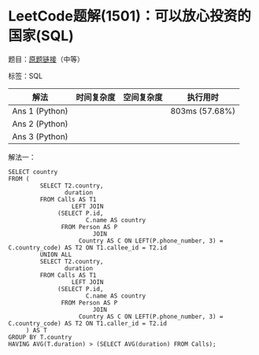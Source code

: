 # LeetCode题解(1501)：可以放心投资的国家(SQL)

题目：[原题链接](https://leetcode-cn.com/problems/countries-you-can-safely-invest-in/)（中等）

标签：SQL

| 解法           | 时间复杂度 | 空间复杂度 | 执行用时       |
| -------------- | ---------- | ---------- | -------------- |
| Ans 1 (Python) |            |            | 803ms (57.68%) |
| Ans 2 (Python) |            |            |                |
| Ans 3 (Python) |            |            |                |

解法一：

```mysql
SELECT country
FROM (
         SELECT T2.country,
                duration
         FROM Calls AS T1
                  LEFT JOIN
              (SELECT P.id,
                      C.name AS country
               FROM Person AS P
                        JOIN
                    Country AS C ON LEFT(P.phone_number, 3) = C.country_code) AS T2 ON T1.callee_id = T2.id
         UNION ALL
         SELECT T2.country,
                duration
         FROM Calls AS T1
                  LEFT JOIN
              (SELECT P.id,
                      C.name AS country
               FROM Person AS P
                        JOIN
                    Country AS C ON LEFT(P.phone_number, 3) = C.country_code) AS T2 ON T1.caller_id = T2.id
     ) AS T
GROUP BY T.country
HAVING AVG(T.duration) > (SELECT AVG(duration) FROM Calls);
```